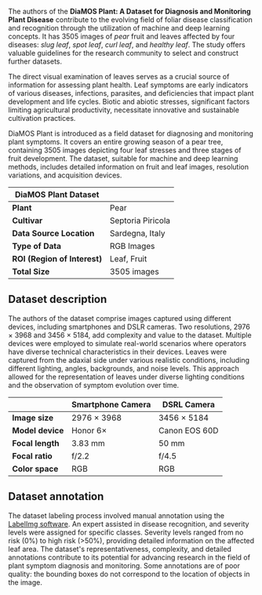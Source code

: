 The authors of the **DiaMOS Plant: A Dataset for Diagnosis and Monitoring Plant Disease** contribute to the evolving field of foliar disease classification and recognition through the utilization of machine and deep learning concepts. It has 3505 images of *pear* fruit and leaves affected by four diseases: *slug leaf*, *spot leaf*, *curl leaf*, and *healthy leaf*. The study offers valuable guidelines for the research community to select and construct further datasets.

The direct visual examination of leaves serves as a crucial source of information for assessing plant health. Leaf symptoms are early indicators of various diseases, infections, parasites, and deficiencies that impact plant development and life cycles. Biotic and abiotic stresses, significant factors limiting agricultural productivity, necessitate innovative and sustainable cultivation practices.

DiaMOS Plant is introduced as a field dataset for diagnosing and monitoring plant symptoms. It covers an entire growing season of a pear tree, containing 3505 images depicting four leaf stresses and three stages of fruit development. The dataset, suitable for machine and deep learning methods, includes detailed information on fruit and leaf images, resolution variations, and acquisition devices.

| **DiaMOS Plant Dataset**     |                   |
| ---------------------------- | ----------------- |
| **Plant**                    | Pear              |
| **Cultivar**                 | Septoria Piricola |
| **Data Source Location**     | Sardegna, Italy   |
| **Type of Data**             | RGB Images        |
| **ROI (Region of Interest)** | Leaf, Fruit       |
| **Total Size**               | 3505 images       |

## Dataset description

The authors of the dataset comprise images captured using different devices, including smartphones and DSLR cameras. Two resolutions, 2976 × 3968 and 3456 × 5184, add complexity and value to the dataset. Multiple devices were employed to simulate real-world scenarios where operators have diverse technical characteristics in their devices. Leaves were captured from the adaxial side under various realistic conditions, including different lighting, angles, backgrounds, and noise levels. This approach allowed for the representation of leaves under diverse lighting conditions and the observation of symptom evolution over time.

|                  | Smartphone Camera | DSRL Camera   |
| ---------------- | ----------------- | ------------- |
| **Image size**   | 2976 × 3968       | 3456 × 5184   |
| **Model device** | Honor 6×          | Canon EOS 60D |
| **Focal length** | 3.83 mm           | 50 mm         |
| **Focal ratio**  | f/2.2             | f/4.5         |
| **Color space**  | RGB               | RGB           |

## Dataset annotation

The dataset labeling process involved manual annotation using the [LabelImg software](https://github.com/tzutalin/labelImg). An expert assisted in disease recognition, and severity levels were assigned for specific classes. Severity levels ranged from no risk (0%) to high risk (>50%), providing detailed information on the affected leaf area.
The dataset's representativeness, complexity, and detailed annotations contribute to its potential for advancing research in the field of plant symptom diagnosis and monitoring. Some annotations are of poor quality: the bounding boxes do not correspond to the location of objects in the image.
